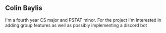 ## Colin Baylis
I'm a fourth year CS major and PSTAT minor.
For the project I'm interested in adding group features as well as possibly implementing a discord bot
